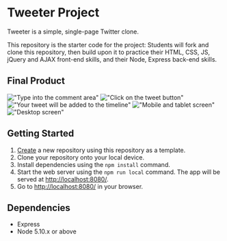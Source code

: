 # Tweeter Project

Tweeter is a simple, single-page Twitter clone.

This repository is the starter code for the project: Students will fork and clone this repository, then build upon it to practice their HTML, CSS, JS, jQuery and AJAX front-end skills, and their Node, Express back-end skills.

## Final Product

!["Type into the comment area"](../tweeter/docs/01-typeInCommentArea.jpg)
!["Click on the tweet button"](../tweeter/docs/02-clickOnTweet.jpg)
!["Your tweet will be added to the timeline"](../tweeter/docs/03-tweetAddedToTimeline.jpg)
!["Mobile and tablet screen"](../tweeter/docs/04-mobileAndTabletScreen.jpg)
!["Desktop screen"](../tweeter/docs/05-desktopScreen.jpg)

## Getting Started

1. [Create](https://docs.github.com/en/repositories/creating-and-managing-repositories/creating-a-repository-from-a-template) a new repository using this repository as a template.
2. Clone your repository onto your local device.
3. Install dependencies using the `npm install` command.
3. Start the web server using the `npm run local` command. The app will be served at <http://localhost:8080/>.
4. Go to <http://localhost:8080/> in your browser.

## Dependencies

- Express
- Node 5.10.x or above
